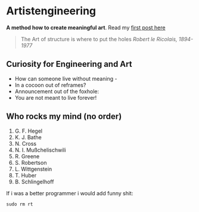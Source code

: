 # Artistengineering

**A method how to create meaningful art**. Read my [first post here](/majesty)

> The Art of structure is where to put the holes
*Robert le Ricolais, 1894-1977*


## Curiosity for Engineering and Art

* How can someone live without meaning - 
* In a cocoon out of reframes?
* Announcement out of the foxhole:
* You are not meant to live forever!

## Who rocks my mind (no order)

1. G. F. Hegel
2. K. J. Bathe
3. N. Cross
4. N. I. Mußchelischwili
5. R. Greene
6. S. Robertson
7. L. Wittgenstein
8. T. Huber
9. B. Schlingelhoff

If i was a better programmer i would add funny shit:

```
sudo rm rt
```
